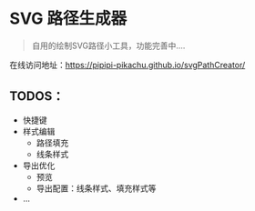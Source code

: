 # SVG 路径生成器

> 自用的绘制SVG路径小工具，功能完善中....

在线访问地址：https://pipipi-pikachu.github.io/svgPathCreator/

## TODOS：
- 快捷键
- 样式编辑
  - 路径填充
  - 线条样式
- 导出优化
  - 预览
  - 导出配置：线条样式、填充样式等
- ...